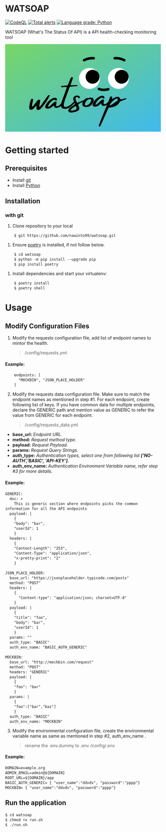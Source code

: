 # WATSOAP

[![CodeQL](https://github.com/nawinto99/gitoxy/actions/workflows/codeql-analysis.yml/badge.svg?branch=main)](https://github.com/nawinto99/gitoxy/actions/workflows/codeql-analysis.yml)
[![Total alerts](https://img.shields.io/lgtm/alerts/g/nawinto99/watsoap.svg?logo=lgtm&logoWidth=18)](https://lgtm.com/projects/g/nawinto99/watsoap/alerts/)
[![Language grade: Python](https://img.shields.io/lgtm/grade/python/g/nawinto99/watsoap.svg?logo=lgtm&logoWidth=18)](https://lgtm.com/projects/g/nawinto99/watsoap/context:python)

WATSOAP (What's The Status Of API) is a API health-checking monitoring tool

![gitoxy](./assets/watsoap.png)

# Getting started

## Prerequisites

- Install [git](https://git-scm.com/)
- Install [Python](https://www.python.org/)

## Installation

### with git

1. Clone repository to your local

```
    $ git https://github.com/nawinto99/watsoap.git
```

1. Ensure [poetry](https://python-poetry.org/docs/) is installed, if not follow below.

```
    $ cd watsoap
    $ python -m pip install --upgrade pip
    $ pip install poetry
```

1. Install dependencies and start your virtualenv:

```
    $ poetry install
    $ poetry shell
```

# Usage

## Modify Configuration Files

1. Modify the requests configuration file, add list of endpoint names to mintor the health.

   > /config/requests.yml

#### Example:

```
    endpoints: [ 
      "MOCKBIN", "JSON_PLACE_HOLDER"
    ]
```
2. Modify the requests data configuration file. Make sure to match the endpoint names as mentioned in step #1. For each endpoint, create following list of keys. If you have common data for multiple endpoints, declare the GENERIC path and mention value as GENERIC to refer the value from GENERIC for each endpoint.

   > /config/requests_data.yml

- **base_url:** _Endpoint URL._
- **method:** _Request method type._
- **payload:** _Request Payload._
- **params:** _Request Query Strings._
- **auth_type:** _Authentication types, select one from following list **['NO-AUTH','BASIC', 'API-KEY'].**_
- **auth_env_name:** _Authentication Environment Variable name, refer step #3 for more details._

#### Example:

```
GENERIC:
  doc: >
    This is generic section where endpoints picks the common information for all the API endpoints
  payload: |
    {
    "body": "bar",
    "userId": 1
    }
  headers: |
    {
    "Content-Length": "253",
    "Content-Type": "application/json",
    "x-pretty-print": "2"
    }

JSON_PLACE_HOLDER:
  base_url: "https://jsonplaceholder.typicode.com/posts"
  method: "POST"
  headers: |
    {
      "Content-type": "application/json; charset=UTF-8"
    }
  payload: |
    {
    "title": "foo",
    "body": "bar",
    "userId": 1
    }
  params: ""
  auth_type: "BASIC"
  auth_env_name: "BASIC_AUTH_GENERIC"

MOCKBIN:
  base_url: "http://mockbin.com/request"
  method: "POST"
  headers: "GENERIC"
  payload: |
    {
    "foo": "bar"
    }
  params: |
    {
    "foo":["bar","baz"]
    }
  auth_type: "BASIC"
  auth_env_name: "MOCKBIN"
```
3. Modify the environmental configuration file, create the environmental variable name as same as mentioned in step #2, auth_env_name .
    > rename the .env.dummy to .env 
    > /config/.env
    
#### Example:

```
DOMAIN=example.org
ADMIN_EMAIL=admin@${DOMAIN}
ROOT_URL=${DOMAIN}/app
BASIC_AUTH_GENERIC= { "user_name":"ddvdv", "password":"pppp"}
MOCKBIN= { "user_name":"ddvdv", "password":"pppp"}

```

## Run the application

```
$ cd watsoap
$ chmod +x run.sh
$ ./run.sh
```

